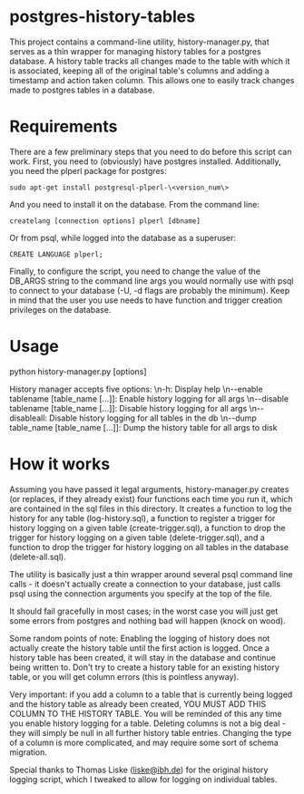 postgres-history-tables
=======================

This project contains a command-line utility, history-manager.py, that serves as
a thin wrapper for managing history tables for a postgres database. A history
table tracks all changes made to the table with which it is associated, keeping
all of the original table's columns and adding a timestamp and action taken
column. This allows one to easily track changes made to postgres tables in a
database.

Requirements
============

There are a few preliminary steps that you need to do before this script can
work. First, you need to (obviously) have postgres installed. Additionally, you
need the plperl package for postgres:

    sudo apt-get install postgresql-plperl-\<version_num\>

And you need to install it on the database. From the command line:

    createlang [connection options] plperl [dbname]

Or from psql, while logged into the database as a superuser:

    CREATE LANGUAGE plperl;

Finally, to configure the script, you need to change the value of the DB_ARGS
string to the command line args you would normally use with psql to connect to
your database (-U, -d flags are probably the minimum). Keep in mind that the
user you use needs to have function and trigger creation privileges on the
database.

Usage
=====

python history-manager.py [options]

History manager accepts five options:
\n-h: Display help
\n--enable tablename [table_name [...]]: Enable history logging for all args
\n--disable tablename [table_name [...]]: Disable history logging for all args
\n--disableall: Disable history logging for all tables in the
db
\n--dump table_name [table_name [...]]: Dump the history table for all args to
disk

How it works
============

Assuming you have passed it legal arguments, history-manager.py creates (or
replaces, if they already exist) four functions each time you run it, which are
contained in the sql files in this directory. It creates a function to log the
history for any table (log-history.sql), a function to register a trigger for
history logging on a given table (create-trigger.sql), a function to drop the
trigger for history logging on a given table (delete-trigger.sql), and a
function to drop the trigger for history logging on all tables in the database
(delete-all.sql).

The utility is basically just a thin wrapper around several psql command line
calls - it doesn't actually create a connection to your database, just calls
psql using the connection arguments you specify at the top of the file.

It should fail gracefully in most cases; in the worst case you will just get
some errors from postgres and nothing bad will happen (knock on wood).

Some random points of note: Enabling the logging of history does not actually
create the history table until the first action is logged. Once a history table
has been created, it will stay in the database and continue being written to.
Don't try to create a history table for an existing history table, or you will
get column errors (this is pointless anyway).

Very important: if you add a column to a table that is currently being logged
and the history table as already been created, YOU MUST ADD THIS COLUMN TO THE
HISTORY TABLE. You will be reminded of this any time you enable history logging
for a table. Deleting columns is not a big deal - they will simply be null in
all further history table entries. Changing the type of a column is more
complicated, and may require some sort of schema migration.

Special thanks to Thomas Liske (liske@ibh.de) for the original history logging
script, which I tweaked to allow for logging on individual tables.


